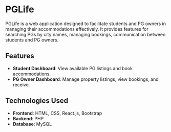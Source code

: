 # PGLife

PGLife is a web application designed to facilitate students and PG owners in managing their accommodations effectively. It provides features for searching PGs by city names, managing bookings, communication between students and PG owners.

## Features

- **Student Dashboard**: View available PG listings and book accommodations.
- **PG Owner Dashboard**: Manage property listings, view bookings, and receive.

## Technologies Used

- **Frontend**: HTML, CSS,  React.js, Bootstrap
- **Backend**: PHP
- **Database**: MySQL
